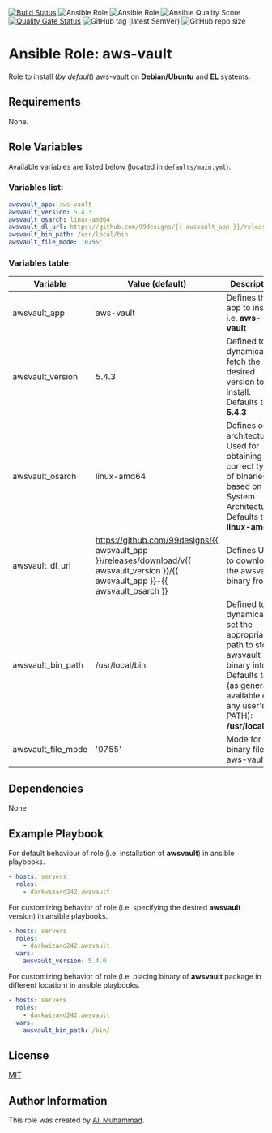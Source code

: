 [![Build Status](https://travis-ci.com/darkwizard242/ansible-role-awsvault.svg?branch=master)](https://travis-ci.com/darkwizard242/ansible-role-awsvault) ![Ansible Role](https://img.shields.io/ansible/role/47488?color=dark%20green%20) ![Ansible Role](https://img.shields.io/ansible/role/d/47488?label=role%20downloads) ![Ansible Quality Score](https://img.shields.io/ansible/quality/47488?label=ansible%20quality%20score) [![Quality Gate Status](https://sonarcloud.io/api/project_badges/measure?project=ansible-role-awsvault&metric=alert_status)](https://sonarcloud.io/dashboard?id=ansible-role-awsvault) ![GitHub tag (latest SemVer)](https://img.shields.io/github/tag/darkwizard242/ansible-role-awsvault?label=release) ![GitHub repo size](https://img.shields.io/github/repo-size/darkwizard242/ansible-role-awsvault?color=orange&style=flat-square)

# Ansible Role: aws-vault

Role to install (_by default_) [aws-vault](https://github.com/99designs/aws-vault) on **Debian/Ubuntu** and **EL** systems.

## Requirements

None.

## Role Variables

Available variables are listed below (located in `defaults/main.yml`):

### Variables list:

```yaml
awsvault_app: aws-vault
awsvault_version: 5.4.3
awsvault_osarch: linux-amd64
awsvault_dl_url: https://github.com/99designs/{{ awsvault_app }}/releases/download/v{{ awsvault_version }}/{{ awsvault_app }}-{{ awsvault_osarch }}
awsvault_bin_path: /usr/local/bin
awsvault_file_mode: '0755'
```

### Variables table:

Variable           | Value (default)                                                                                                                      | Description
------------------ | ------------------------------------------------------------------------------------------------------------------------------------ | ----------------------------------------------------------------------------------------------------------------------------------------------------------
awsvault_app       | aws-vault                                                                                                                            | Defines the app to install i.e. **aws-vault**
awsvault_version   | 5.4.3                                                                                                                                | Defined to dynamically fetch the desired version to install. Defaults to: **5.4.3**
awsvault_osarch    | linux-amd64                                                                                                                          | Defines os architecture. Used for obtaining the correct type of binaries based on OS System Architecture. Defaults to: **linux-amd64**
awsvault_dl_url    | <https://github.com/99designs/{{> awsvault_app }}/releases/download/v{{ awsvault_version }}/{{ awsvault_app }}-{{ awsvault_osarch }} | Defines URL to download the awsvault binary from.
awsvault_bin_path  | /usr/local/bin                                                                                                                       | Defined to dynamically set the appropriate path to store awsvault binary into. Defaults to (as generally available on any user's PATH): **/usr/local/bin**
awsvault_file_mode | '0755'                                                                                                                               | Mode for the binary file of aws-vault.

## Dependencies

None

## Example Playbook

For default behaviour of role (i.e. installation of **awsvault**) in ansible playbooks.

```yaml
- hosts: servers
  roles:
    - darkwizard242.awsvault
```

For customizing behavior of role (i.e. specifying the desired **awsvault** version) in ansible playbooks.

```yaml
- hosts: servers
  roles:
    - darkwizard242.awsvault
  vars:
    awsvault_version: 5.4.0
```

For customizing behavior of role (i.e. placing binary of **awsvault** package in different location) in ansible playbooks.

```yaml
- hosts: servers
  roles:
    - darkwizard242.awsvault
  vars:
    awsvault_bin_path: /bin/
```

## License

[MIT](https://github.com/darkwizard242/ansible-role-awsvault/blob/master/LICENSE)

## Author Information

This role was created by [Ali Muhammad](https://www.linkedin.com/in/ali-muhammad-759791130/).
